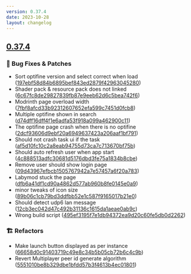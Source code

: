 ```yaml
---
version: 0.37.4
date: 2023-10-28
layout: changelog
---
```

## [0.37.4](#0.37.4)
### 🐛 Bug Fixes & Patches

- Sort optifine version and select correct when load ([197ebf58d84b6895bef843ed2879f42963045280](https://github.com/Voxelum/x-minecraft-launcher/commit/197ebf58d84b6895bef843ed2879f42963045280))
- Shader pack & resource pack does not linked ([6c67fc8de29827839fb87e9eeb62d6c5bea742f6](https://github.com/Voxelum/x-minecraft-launcher/commit/6c67fc8de29827839fb87e9eeb62d6c5bea742f6))
- Modrinth page overload width ([7fbf8afcd33b92312607652efa599c7451d0fcb8](https://github.com/Voxelum/x-minecraft-launcher/commit/7fbf8afcd33b92312607652efa599c7451d0fcb8))
- Multiple optifine shown in search ([d74dff16dff4f1e6adfa53f918a099a462900c11](https://github.com/Voxelum/x-minecraft-launcher/commit/d74dff16dff4f1e6adfa53f918a099a462900c11))
- The optifine page crash when there is no optifine ([2dcf93606d9ebf20a6949637423a206aaf1bf791](https://github.com/Voxelum/x-minecraft-launcher/commit/2dcf93606d9ebf20a6949637423a206aaf1bf791))
- Should not crash task ui if the task ([af5d10fc10c2a8eab94755d73ca7c713670bf75b](https://github.com/Voxelum/x-minecraft-launcher/commit/af5d10fc10c2a8eab94755d73ca7c713670bf75b))
- Should auto refresh user when app start ([4c888513adfc30681d5176dbd3fe75a1834b8cbe](https://github.com/Voxelum/x-minecraft-launcher/commit/4c888513adfc30681d5176dbd3fe75a1834b8cbe))
- Remove user should show login page ([09d43967efbcb1505767942a7e57457a6f20a783](https://github.com/Voxelum/x-minecraft-launcher/commit/09d43967efbcb1505767942a7e57457a6f20a783))
- Labymod stuck the page ([dfb6a41df1cd90a4862d577ab960b8fe0145e0a9](https://github.com/Voxelum/x-minecraft-launcher/commit/dfb6a41df1cd90a4862d577ab960b8fe0145e0a9))
- minor tweaks of icon size ([89b06c1cb79bd3ddfbb52e1c587f9165017b21e0](https://github.com/Voxelum/x-minecraft-launcher/commit/89b06c1cb79bd3ddfbb52e1c587f9165017b21e0))
- Should detect udp6 lan message ([12cb3ec042d47c492b31136c1615da1aeae0ab9c](https://github.com/Voxelum/x-minecraft-launcher/commit/12cb3ec042d47c492b31136c1615da1aeae0ab9c))
- Wrong build script ([495ef3195f7e1db94372ea9d20c60fe5db0d2262](https://github.com/Voxelum/x-minecraft-launcher/commit/495ef3195f7e1db94372ea9d20c60fe5db0d2262))
### 🏗️ Refactors

- Make launch button displayed as per instance ([66658d0c91403719c49e8c34b5b05cb72b6c4c9b](https://github.com/Voxelum/x-minecraft-launcher/commit/66658d0c91403719c49e8c34b5b05cb72b6c4c9b))
- Revert Multiplayer peer id generate algorithm ([5551010be8b329dbe1bfdd57b3f4613b4ec01801](https://github.com/Voxelum/x-minecraft-launcher/commit/5551010be8b329dbe1bfdd57b3f4613b4ec01801))
